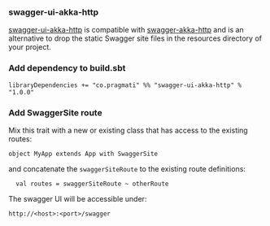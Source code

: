 
### swagger-ui-akka-http

[swagger-ui-akka-http](https://github.com/pragmatico/swagger-ui-akka-http) 
is compatible with [swagger-akka-http](https://github.com/swagger-akka-http/swagger-akka-http) 
and is an alternative to drop the static Swagger site files in the resources directory of your project.

### Add dependency to build.sbt

```
libraryDependencies += "co.pragmati" %% "swagger-ui-akka-http" % "1.0.0"
```

### Add SwaggerSite route

Mix this trait with a new or existing class that has access to the existing routes:

```
object MyApp extends App with SwaggerSite
```

and concatenate the ```swaggerSiteRoute``` to the existing route definitions:

```
  val routes = swaggerSiteRoute ~ otherRoute
```

The swagger UI will be accessible under:

```
http://<host>:<port>/swagger
```
